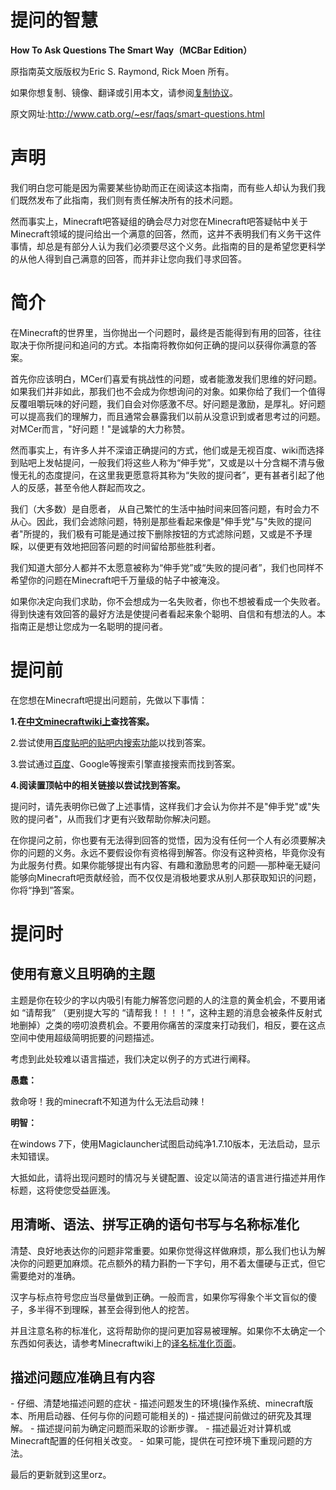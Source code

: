 提问的智慧
=============
<b>How To Ask Questions The Smart Way（MCBar Edition）</b>
<p>原指南英文版版权为Eric S. Raymond, Rick Moen 所有。</p>
<p>如果你想复制、镜像、翻译或引用本文，请参阅<a href="http://www.catb.org/~esr/copying.html" title="复制协议">复制协议</a>。</p>
<p>原文网址:<a href="http://www.catb.org/~esr/faqs/smart-questions.html" title="原文网址">http://www.catb.org/~esr/faqs/smart-questions.html</a></p>


声明
=============
我们明白您可能是因为需要某些协助而正在阅读这本指南，而有些人却认为我们我们既然发布了此指南，我们则有责任解决所有的技术问题。
<p>然而事实上，Minecraft吧答疑组的确会尽力对您在Minecraft吧答疑帖中关于Minecraft领域的提问给出一个满意的回答，然而，这并不表明我们有义务干这件事情，却总是有部分人认为我们必须要尽这个义务。此指南的目的是希望您更科学的从他人得到自己满意的回答，而并非让您向我们寻求回答。</p>


简介
=============
在Minecraft的世界里，当你抛出一个问题时，最终是否能得到有用的回答，往往取决于你所提问和追问的方式。本指南将教你如何正确的提问以获得你满意的答案。
<p>首先你应该明白，MCer们喜爱有挑战性的问题，或者能激发我们思维的好问题。如果我们并非如此，那我们也不会成为你想询问的对象。如果你给了我们一个值得反覆咀嚼玩味的好问题，我们自会对你感激不尽。好问题是激励，是厚礼。好问题可以提高我们的理解力，而且通常会暴露我们以前从没意识到或者思考过的问题。对MCer而言，"好问题！"是诚挚的大力称赞。</p>
<p>然而事实上，有许多人并不深谙正确提问的方式，他们或是无视百度、wiki而选择到贴吧上发帖提问，一般我们将这些人称为“伸手党”，又或是以十分含糊不清与傲慢无礼的态度提问，在这里我更愿意将其称为“失败的提问者”，更有甚者引起了他人的反感，甚至令他人群起而攻之。</p>
<p>我们（大多数）是自愿者， 从自己繁忙的生活中抽时间来回答问题，有时会力不从心。因此，我们会滤除问题，特别是那些看起来像是"伸手党"与"失败的提问者"所提的，我们极有可能是通过按下删除按钮的方式滤除问题，又或是不予理睬，以便更有效地把回答问题的时间留给那些胜利者。
<p>我们知道大部分人都并不太愿意被称为“伸手党”或“失败的提问者”，我们也同样不希望你的问题在Minecraft吧千万量级的帖子中被淹没。</p>
<p>如果你决定向我们求助，你不会想成为一名失败者，你也不想被看成一个失败者。得到快速有效回答的最好方法是使提问者看起来象个聪明、自信和有想法的人。本指南正是想让您成为一名聪明的提问者。</p>


提问前
=============
在您想在Minecraft吧提出问题前，先做以下事情：
<p><b>1.在<a href="http://minecraft-zh.gamepedia.com/index.php?title=Minecraft_Wiki&variant=zh" title="中文minecraftwiki">中文minecraftwiki上</a>查找答案。</b></p>
<p>2.尝试使用<a href="http://tieba.baidu.com/f/search/res?ie=utf-8&kw=minecraft&qw=" title="Minecraft吧内搜索">百度贴吧的贴吧内搜索功能</a>以找到答案。</p>
<p>3.尝试通过<a href="https://www.baidu.com/" title="百度">百度</a>、Google等搜索引擎直接搜索而找到答案。</p>
<p><b>4.阅读置顶帖中的相关链接以尝试找到答案。</b></p>
<p>提问时，请先表明你已做了上述事情，这样我们才会认为你并不是"伸手党"或"失败的提问者"，从而我们才更有兴致帮助你解决问题。</p>
<p>在你提问之前，你也要有无法得到回答的觉悟，因为没有任何一个人有必须要解决你的问题的义务。永远不要假设你有资格得到解答。你没有这种资格，毕竟你没有为此服务付费。如果你能够提出有内容、有趣和激励思考的问题──那种毫无疑问能够向Minecraft吧贡献经验，而不仅仅是消极地要求从别人那获取知识的问题，你将“挣到”答案。</p>


<h1>提问时</h1>
<h2>使用有意义且明确的主题</h2>
<p>主题是你在较少的字以内吸引有能力解答您问题的人的注意的黄金机会，不要用诸如 “请帮我” （更别提大写的 “请帮我！！！！”，这种主题的消息会被条件反射式地删掉）之类的唠叨浪费机会。不要用你痛苦的深度来打动我们，相反，要在这点空间中使用超级简明扼要的问题描述。</p>
<p>考虑到此处较难以语言描述，我们决定以例子的方式进行阐释。</p>
<b>愚蠢：</b>
<p>救命呀！我的minecraft不知道为什么无法启动辣！</p>
<b>明智：</b>
<p>在windows 7下，使用Magiclauncher试图启动纯净1.7.10版本，无法启动，显示未知错误。</p>
<p>大抵如此，请将出现问题时的情况与关键配置、设定以简洁的语言进行描述并用作标题，这将使您受益匪浅。</p>


<h2>用清晰、语法、拼写正确的语句书写与名称标准化</h2>
<p>清楚、良好地表达你的问题非常重要。如果你觉得这样做麻烦，那么我们也认为解决你的问题更加麻烦。花点额外的精力斟酌一下字句，用不着太僵硬与正式，但它需要绝对的准确。</p>
<p>汉字与标点符号您应当尽量做到正确。一般而言，如果你写得象个半文盲似的傻子，多半得不到理睬，甚至会得到他人的挖苦。
<p>并且注意名称的标准化，这将帮助你的提问更加容易被理解。如果你不太确定一个东西如何表达，请参考Minecraftwiki上的<a href="http://minecraft-zh.gamepedia.com/Minecraft_Wiki:%E8%AF%91%E5%90%8D%E6%A0%87%E5%87%86%E5%8C%96" title="译名标准化页面">译名标准化页面</a>。</p>


<h2>描述问题应准确且有内容</h2>
-   仔细、清楚地描述问题的症状
-   描述问题发生的环境(操作系统、minecraft版本、所用启动器、任何与你的问题可能相关的)
-   描述提问前做过的研究及其理解。
-   描述提问前为确定问题而采取的诊断步骤。
-   描述最近对计算机或Minecraft配置的任何相关改变。
-   如果可能，提供在可控环境下重现问题的方法。


最后的更新就到这里orz。








